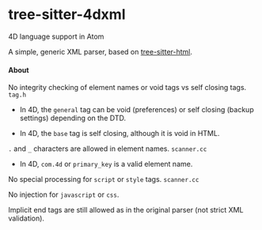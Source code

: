 # tree-sitter-4dxml
4D language support in Atom

A simple, generic XML parser, based on [tree-sitter-html](https://github.com/tree-sitter/tree-sitter-html).

#### About

No integrity checking of element names or void tags vs self closing tags. ``tag.h``

* In 4D, the ``general`` tag can be void (preferences) or self closing (backup settings) depending on the DTD. 

* In 4D, the ``base`` tag is self closing, although it is void in HTML. 

``.`` and ``_`` characters are allowed in element names. ``scanner.cc``

* In 4D, ``com.4d`` or ``primary_key`` is a valid element name.

No special processing for ``script`` or ``style`` tags. ``scanner.cc``

No injection for ``javascript`` or ``css``. 

Implicit end tags are still allowed as in the original parser (not strict XML validation).
